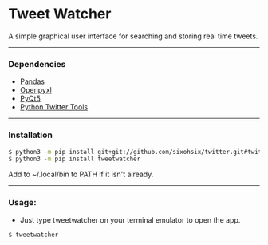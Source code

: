 # Tweet Watcher

A simple graphical user interface for searching and storing real time tweets.

***
### Dependencies
* [Pandas](https://pypi.org/project/pandas/)
* [Openpyxl](https://pypi.org/project/openpyxl/)
* [PyQt5](https://pypi.org/project/PyQt5/)
* [Python Twitter Tools](https://github.com/sixohsix/twitter)
***
### Installation
```sh
$ python3 -m pip install git+git://github.com/sixohsix/twitter.git#twitter
$ python3 -m pip install tweetwatcher
```
Add to ~/.local/bin to PATH if it isn't already.
***
### Usage:
* Just type tweetwatcher on your terminal emulator to open the app.
```sh
$ tweetwatcher
```